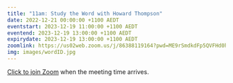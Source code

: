 ```yaml
---
title: "11am: Study the Word with Howard Thompson"
date: 2022-12-21 00:00:00 +1100 AEDT
eventstart: 2023-12-19 11:00:00 +1100 AEDT
eventend: 2023-12-19 13:00:00 +1100 AEDT
expirydate: 2023-12-19 13:00:00 +1100 AEDT
zoomlink: https://us02web.zoom.us/j/86388119164?pwd=ME9rSmdkdFp5QVFHd0hIbDZmNXhRQT09
img: images/wordID.jpg
---
```


[Click to join Zoom](https://us02web.zoom.us/j/86388119164?pwd=ME9rSmdkdFp5QVFHd0hIbDZmNXhRQT09) when the meeting time arrives.